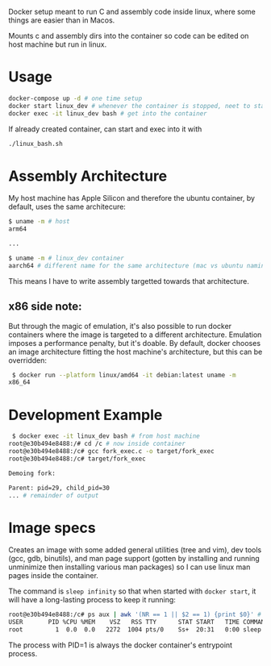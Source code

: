 Docker setup meant to run C and assembly code inside linux, where some things are easier
than in Macos.

Mounts c and assembly dirs into the container so code can be edited on host machine but run in linux.
# Usage
```bash
docker-compose up -d # one time setup
docker start linux_dev # whenever the container is stopped, neet to start before exec-ing into it
docker exec -it linux_dev bash # get into the container
```

If already created container, can start and exec into it with
```bash
./linux_bash.sh
```
# Assembly Architecture
My host machine has Apple Silicon and therefore the ubuntu container, by default, uses the same architecure:

```bash
$ uname -m # host
arm64

...

$ uname -m # linux_dev container
aarch64 # different name for the same architecture (mac vs ubuntu naming conventions)
```

This means I have to write assembly targetted towards that architecture.

## x86 side note:
But through the magic of emulation, it's also possible to run docker containers where the image is targeted to a different
architecture. Emulation imposes a performance penalty, but it's doable. By default, docker chooses an image architecture
fitting the host machine's architecture, but this can be overridden:

```bash
 $ docker run --platform linux/amd64 -it debian:latest uname -m
x86_64
```

# Development Example
```bash
 $ docker exec -it linux_dev bash # from host machine
root@e30b494e8488:/# cd /c # now inside container
root@e30b494e8488:/c# gcc fork_exec.c -o target/fork_exec
root@e30b494e8488:/c# target/fork_exec 

Demoing fork:

Parent: pid=29, child_pid=30
... # remainder of output
```

# Image specs
Creates an image with some added general utilities (tree and vim), dev tools (gcc, gdb, binutils), and 
man page support (gotten by installing and running unminimize then installing various man packages) so
I can use linux man pages inside the container.

The command is `sleep infinity` so that when started with `docker start`, it will have a long-lasting
process to keep it running:
```bash
root@e30b494e8488:/c# ps aux | awk '(NR == 1 || $2 == 1) {print $0}' # awk: print if (is_header OR PID==1)
USER       PID %CPU %MEM    VSZ   RSS TTY      STAT START   TIME COMMAND
root         1  0.0  0.0   2272  1004 pts/0    Ss+  20:31   0:00 sleep infinity
```

The process with PID=1 is always the docker container's entrypoint process.
